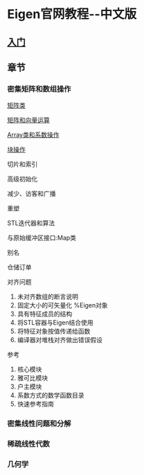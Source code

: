# Eigen官网教程--中文版

## [入门](file/入门.md)

## 章节

### 密集矩阵和数组操作

[矩阵类](file/矩阵类.md)

[矩阵和向量运算](file/矩阵和向量运算.md)

[Array类和系数操作](file/Array类和系数操作.md)

[块操作](file/块操作.md)

切片和索引

高级初始化

减少、访客和广播

重塑

STL迭代器和算法

与原始缓冲区接口:Map类

别名

仓储订单

对齐问题

1. 未对齐数组的断言说明
2. 固定大小的可矢量化 %Eigen对象
3. 具有特征成员的结构
4. 将STL容器与Eigen结合使用
5. 将特征对象按值传递给函数
6. 编译器对堆栈对齐做出错误假设

参考

1. 核心模块
2. 雅可比模块
3. 户主模块
4. 系数方式的数学函数目录
5. 快速参考指南

### 密集线性问题和分解

### 稀疏线性代数

### 几何学